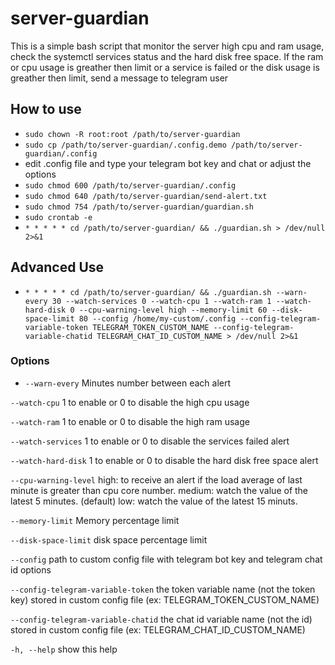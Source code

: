 # server-guardian
This is a simple bash script that monitor the server high cpu and ram usage, check the systemctl services status and the hard disk free space.
If the ram or cpu usage is greather then limit or a service is failed or the disk usage is greather then limit, send a message to telegram user

## How to use
- `sudo chown -R root:root /path/to/server-guardian`
- `sudo cp /path/to/server-guardian/.config.demo /path/to/server-guardian/.config` 
- edit .config file and type your telegram bot key and chat or adjust the options
- `sudo chmod 600 /path/to/server-guardian/.config`
- `sudo chmod 640 /path/to/server-guardian/send-alert.txt`
- `sudo chmod 754 /path/to/server-guardian/guardian.sh`
- `sudo crontab -e`
- `* * * * * cd /path/to/server-guardian/ && ./guardian.sh > /dev/null 2>&1`

## Advanced Use
- `* * * * * cd /path/to/server-guardian/ && ./guardian.sh --warn-every 30 --watch-services 0 --watch-cpu 1 --watch-ram 1 --watch-hard-disk 0 --cpu-warning-level high --memory-limit 60 --disk-space-limit 80 --config /home/my-custom/.config --config-telegram-variable-token TELEGRAM_TOKEN_CUSTOM_NAME --config-telegram-variable-chatid TELEGRAM_CHAT_ID_CUSTOM_NAME > /dev/null 2>&1`

### Options
- `--warn-every` Minutes number between each alert
    
`--watch-cpu` 1 to enable or 0 to disable the high cpu usage
    
`--watch-ram` 1 to enable or 0 to disable the high ram usage
    
`--watch-services` 1 to enable or 0 to disable the services failed alert
    
`--watch-hard-disk` 1 to enable or 0 to disable the hard disk free space alert
    
`--cpu-warning-level` 
high: to receive an alert if the load average of last minute is greater than cpu core number. 
medium: watch the value of the latest 5 minutes. (default)
low: watch the value of the latest 15 minuts.
    
`--memory-limit` Memory percentage limit
    
`--disk-space-limit` disk space percentage limit
    
`--config` path to custom config file with telegram bot key and telegram chat id options
    
`--config-telegram-variable-token` the token variable name (not the token key) stored in custom config file (ex: TELEGRAM_TOKEN_CUSTOM_NAME)
    
`--config-telegram-variable-chatid` the chat id variable name (not the id) stored in custom config file (ex: TELEGRAM_CHAT_ID_CUSTOM_NAME)
    
`-h, --help` show this help
